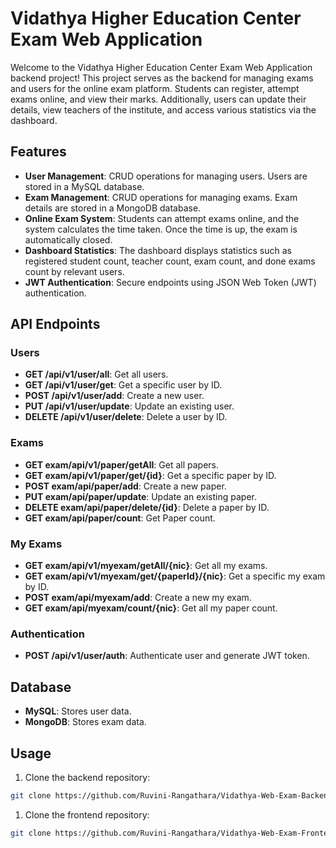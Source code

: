 # Vidathya Higher Education Center Exam Web Application

Welcome to the Vidathya Higher Education Center Exam Web Application backend project! This project serves as the backend for managing exams and users for the online exam platform. Students can register, attempt exams online, and view their marks. Additionally, users can update their details, view teachers of the institute, and access various statistics via the dashboard.

## Features

- **User Management**: CRUD operations for managing users. Users are stored in a MySQL database.
- **Exam Management**: CRUD operations for managing exams. Exam details are stored in a MongoDB database.
- **Online Exam System**: Students can attempt exams online, and the system calculates the time taken. Once the time is up, the exam is automatically closed.
- **Dashboard Statistics**: The dashboard displays statistics such as registered student count, teacher count, exam count, and done exams count by relevant users.
- **JWT Authentication**: Secure endpoints using JSON Web Token (JWT) authentication.

## API Endpoints

### Users

- **GET /api/v1/user/all**: Get all users.
- **GET /api/v1/user/get**: Get a specific user by ID.
- **POST /api/v1/user/add**: Create a new user.
- **PUT /api/v1/user/update**: Update an existing user.
- **DELETE /api/v1/user/delete**: Delete a user by ID.

### Exams

- **GET exam/api/v1/paper/getAll**: Get all papers.
- **GET exam/api/v1/paper/get/{id}**: Get a specific paper by ID.
- **POST exam/api/paper/add**: Create a new paper.
- **PUT exam/api/paper/update**: Update an existing paper.
- **DELETE exam/api/paper/delete/{id}**: Delete a paper by ID.
- **GET exam/api/paper/count**: Get Paper count.

### My Exams

- **GET exam/api/v1/myexam/getAll/{nic}**: Get all my exams.
- **GET exam/api/v1/myexam/get/{paperId}/{nic}**: Get a specific my exam by ID.
- **POST exam/api/myexam/add**: Create a new my exam.
- **GET exam/api/myexam/count/{nic}**: Get all my paper count.


### Authentication

- **POST /api/v1/user/auth**: Authenticate user and generate JWT token.

## Database

- **MySQL**: Stores user data.
- **MongoDB**: Stores exam data.

## Usage

1. Clone the backend repository:

```bash
git clone https://github.com/Ruvini-Rangathara/Vidathya-Web-Exam-Backend.git
```

1. Clone the frontend repository:

```bash
git clone https://github.com/Ruvini-Rangathara/Vidathya-Web-Exam-Frontend.git